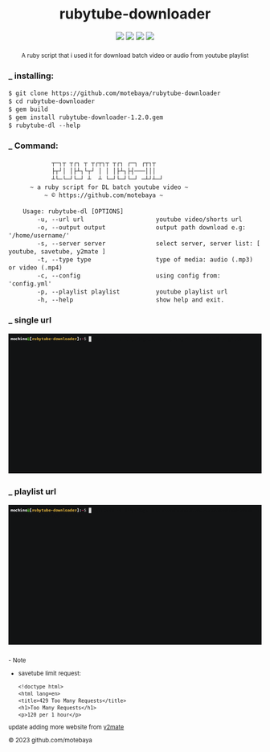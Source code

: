<div align="center">

# rubytube-downloader

![](https://img.shields.io/badge/motebaya-blue?style=flat&logo=Coursera&logoColor=white)
![](https://img.shields.io/badge/ruby-package-red?logo=ruby)
![](https://img.shields.io/github/downloads/motebaya/yshort-downloader/total.svg?style=flat&color=green&logo=GoogleChrome&logoColor=yellow)
<a href="https://www.ruby-lang.org/en/" target="_blank"> ![](https://img.shields.io/badge/installing-ruby-orange?logo=linux&logoColor=black)</a>

<sub>A ruby script that i used it for download batch video or audio from youtube playlist</sub>
</div>

### _ installing:

```
$ git clone https://github.com/motebaya/rubytube-downloader
$ cd rubytube-downloader
$ gem build
$ gem install rubytube-downloader-1.2.0.gem
$ rubytube-dl --help
```

### _ Command:
```
            ┬─┐┬ ┬┌┐ ┬ ┬┌┬┐┬ ┬┌┐ ┌─┐ ┌┬┐┬  
            ├┬┘│ │├┴┐└┬┘ │ │ │├┴┐├┤───│││  
            ┴└─└─┘└─┘ ┴  ┴ └─┘└─┘└─┘ ─┴┘┴─┘
      ~ a ruby script for DL batch youtube video ~
          ~ © https://github.com/motebaya ~

    Usage: rubytube-dl [OPTIONS]
        -u, --url url                    youtube video/shorts url
        -o, --output output              output path download e.g: '/home/username/'
        -s, --server server              select server, server list: [ youtube, savetube, y2mate ]
        -t, --type type                  type of media: audio (.mp3) or video (.mp4)
        -c, --config                     using config from: 'config.yml'
        -p, --playlist playlist          youtube playlist url
        -h, --help                       show help and exit.
```

### _ single url
![from single](./src/demo1.gif)

### _ playlist url
![from playlist](./src/demo2.gif)

<sub>
- Note

- savetube limit request:

  <pre><code>&lt;!doctype html&gt;
  &lt;html lang=en&gt;
  &lt;title&gt;429 Too Many Requests&lt;/title&gt;
  &lt;h1&gt;Too Many Requests&lt;/h1&gt;
  &lt;p&gt;120 per 1 hour&lt;/p&gt;
  </code></pre>

update adding more website from <a href="https://www.y2mate.com/en560" target="_blank"> y2mate</a>
<br>

&copy; 2023 github.com/motebaya
</sub>
